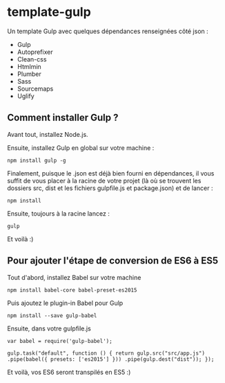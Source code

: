 # template-gulp

Un template Gulp avec quelques dépendances renseignées côté json :

- Gulp
- Autoprefixer
- Clean-css
- Htmlmin
- Plumber
- Sass
- Sourcemaps
- Uglify

## Comment installer Gulp ?

Avant tout, installez Node.js.

Ensuite, installez Gulp en global sur votre machine : 

`npm install gulp -g`

Finalement, puisque le .json est déjà bien fourni en dépendances, il vous suffit de vous placer à la racine de votre projet (là où se trouvent les dossiers src, dist et les fichiers gulpfile.js et package.json) et de lancer :

`npm install`

Ensuite, toujours à la racine lancez :

`gulp`

Et voilà :)

## Pour ajouter l'étape de conversion de ES6 à ES5 

Tout d'abord, installez Babel sur votre machine 

`npm install babel-core babel-preset-es2015`

Puis ajoutez le plugin-in Babel pour Gulp

`npm install --save gulp-babel`

Ensuite, dans votre gulpfile.js

`var babel = require('gulp-babel');`

`gulp.task("default", function () {
  return gulp.src("src/app.js")
    .pipe(babel({ presets: ['es2015'] }))
    .pipe(gulp.dest("dist"));
});`


Et voilà, vos ES6 seront transpilés en ES5 :)
